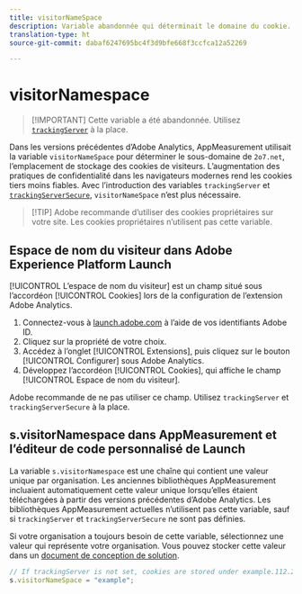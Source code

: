 ```yaml
---
title: visitorNameSpace
description: Variable abandonnée qui déterminait le domaine du cookie.
translation-type: ht
source-git-commit: dabaf6247695bc4f3d9bfe668f3ccfca12a52269

---
```



# visitorNamespace

>[!IMPORTANT] Cette variable a été abandonnée. Utilisez [`trackingServer`](trackingserver.md) à la place.

Dans les versions précédentes d’Adobe Analytics, AppMeasurement utilisait la variable `visitorNameSpace` pour déterminer le sous-domaine de `2o7.net`, l’emplacement de stockage des cookies de visiteurs. L’augmentation des pratiques de confidentialité dans les navigateurs modernes rend les cookies tiers moins fiables. Avec l’introduction des variables `trackingServer` et [`trackingServerSecure`](trackingserversecure.md), `visitorNameSpace` n’est plus nécessaire.

>[!TIP] Adobe recommande d’utiliser des cookies propriétaires sur votre site. Les cookies propriétaires n’utilisent pas cette variable.

## Espace de nom du visiteur dans Adobe Experience Platform Launch

[!UICONTROL L’espace de nom du visiteur] est un champ situé sous l’accordéon [!UICONTROL Cookies] lors de la configuration de l’extension Adobe Analytics.

1. Connectez-vous à [launch.adobe.com](https://launch.adobe.com) à l’aide de vos identifiants Adobe ID.
2. Cliquez sur la propriété de votre choix.
3. Accédez à l’onglet [!UICONTROL Extensions], puis cliquez sur le bouton [!UICONTROL Configurer] sous Adobe Analytics.
4. Développez l’accordéon [!UICONTROL Cookies], qui affiche le champ [!UICONTROL Espace de nom du visiteur].

Adobe recommande de ne pas utiliser ce champ. Utilisez `trackingServer` et `trackingServerSecure` à la place.

## s.visitorNamespace dans AppMeasurement et l’éditeur de code personnalisé de Launch

La variable `s.visitorNamespace` est une chaîne qui contient une valeur unique par organisation. Les anciennes bibliothèques AppMeasurement incluaient automatiquement cette valeur unique lorsqu’elles étaient téléchargées à partir des versions précédentes d’Adobe Analytics. Les bibliothèques AppMeasurement actuelles n’utilisent pas cette variable, sauf si `trackingServer` et `trackingServerSecure` ne sont pas définies.

Si votre organisation a toujours besoin de cette variable, sélectionnez une valeur qui représente votre organisation. Vous pouvez stocker cette valeur dans un [document de conception de solution](../../prepare/solution-design.md).

```js
// If trackingServer is not set, cookies are stored under example.112.2o7.net
s.visitorNameSpace = "example";
```

